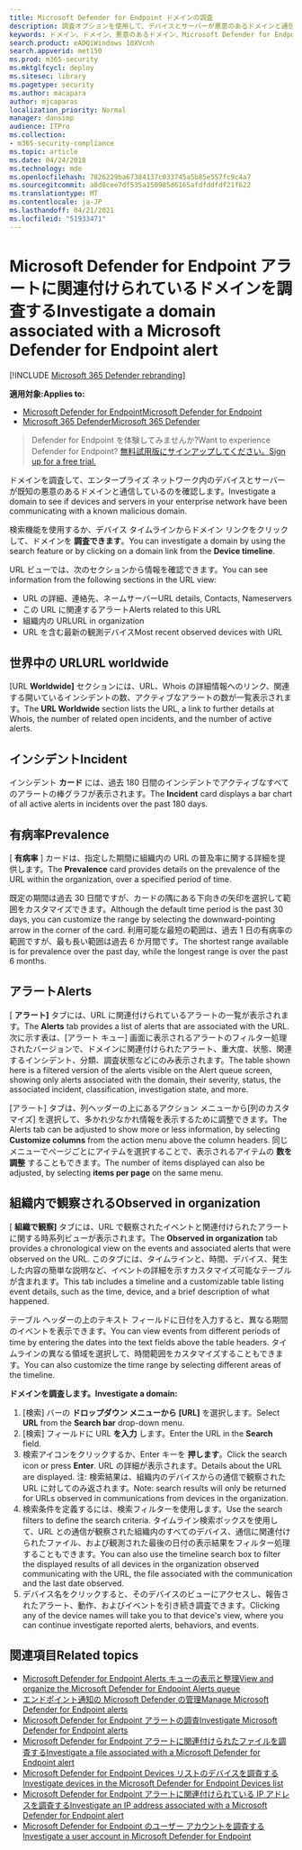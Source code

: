 ```yaml
---
title: Microsoft Defender for Endpoint ドメインの調査
description: 調査オプションを使用して、デバイスとサーバーが悪意のあるドメインと通信しているのを確認します。
keywords: ドメイン、ドメイン、悪意のあるドメイン、Microsoft Defender for Endpoint、アラート、URL を調査する
search.product: eADQiWindows 10XVcnh
search.appverid: met150
ms.prod: m365-security
ms.mktglfcycl: deploy
ms.sitesec: library
ms.pagetype: security
ms.author: macapara
author: mjcaparas
localization_priority: Normal
manager: dansimp
audience: ITPro
ms.collection:
- m365-security-compliance
ms.topic: article
ms.date: 04/24/2018
ms.technology: mde
ms.openlocfilehash: 7826229ba67384137c033745a5b85e557fc9c4a7
ms.sourcegitcommit: a8d8cee7df535a150985d6165afdfddfdf21f622
ms.translationtype: MT
ms.contentlocale: ja-JP
ms.lasthandoff: 04/21/2021
ms.locfileid: "51933471"
---
```

# <a name="investigate-a-domain-associated-with-a-microsoft-defender-for-endpoint-alert"></a><span data-ttu-id="bc954-104">Microsoft Defender for Endpoint アラートに関連付けられているドメインを調査する</span><span class="sxs-lookup"><span data-stu-id="bc954-104">Investigate a domain associated with a Microsoft Defender for Endpoint alert</span></span>

[!INCLUDE [Microsoft 365 Defender rebranding](../../includes/microsoft-defender.md)]


<span data-ttu-id="bc954-105">**適用対象:**</span><span class="sxs-lookup"><span data-stu-id="bc954-105">**Applies to:**</span></span>
- [<span data-ttu-id="bc954-106">Microsoft Defender for Endpoint</span><span class="sxs-lookup"><span data-stu-id="bc954-106">Microsoft Defender for Endpoint</span></span>](https://go.microsoft.com/fwlink/p/?linkid=2154037)
- [<span data-ttu-id="bc954-107">Microsoft 365 Defender</span><span class="sxs-lookup"><span data-stu-id="bc954-107">Microsoft 365 Defender</span></span>](https://go.microsoft.com/fwlink/?linkid=2118804)

><span data-ttu-id="bc954-108">Defender for Endpoint を体験してみませんか?</span><span class="sxs-lookup"><span data-stu-id="bc954-108">Want to experience Defender for Endpoint?</span></span> [<span data-ttu-id="bc954-109">無料試用版にサインアップしてください。</span><span class="sxs-lookup"><span data-stu-id="bc954-109">Sign up for a free trial.</span></span>](https://www.microsoft.com/microsoft-365/windows/microsoft-defender-atp?ocid=docs-wdatp-investigatedomain-abovefoldlink) 

<span data-ttu-id="bc954-110">ドメインを調査して、エンタープライズ ネットワーク内のデバイスとサーバーが既知の悪意のあるドメインと通信しているのを確認します。</span><span class="sxs-lookup"><span data-stu-id="bc954-110">Investigate a domain to see if devices and servers in your enterprise network have been communicating with a known malicious domain.</span></span>

<span data-ttu-id="bc954-111">検索機能を使用するか、デバイス タイムラインからドメイン リンクをクリックして、ドメインを **調査できます**。</span><span class="sxs-lookup"><span data-stu-id="bc954-111">You can investigate a domain by using the search feature or by clicking on a domain link from the **Device timeline**.</span></span>

<span data-ttu-id="bc954-112">URL ビューでは、次のセクションから情報を確認できます。</span><span class="sxs-lookup"><span data-stu-id="bc954-112">You can see information from the following sections in the URL view:</span></span>

- <span data-ttu-id="bc954-113">URL の詳細、連絡先、ネームサーバー</span><span class="sxs-lookup"><span data-stu-id="bc954-113">URL details, Contacts, Nameservers</span></span>
- <span data-ttu-id="bc954-114">この URL に関連するアラート</span><span class="sxs-lookup"><span data-stu-id="bc954-114">Alerts related to this URL</span></span> 
- <span data-ttu-id="bc954-115">組織内の URL</span><span class="sxs-lookup"><span data-stu-id="bc954-115">URL in organization</span></span>
- <span data-ttu-id="bc954-116">URL を含む最新の観測デバイス</span><span class="sxs-lookup"><span data-stu-id="bc954-116">Most recent observed devices with URL</span></span>

## <a name="url-worldwide"></a><span data-ttu-id="bc954-117">世界中の URL</span><span class="sxs-lookup"><span data-stu-id="bc954-117">URL worldwide</span></span>

<span data-ttu-id="bc954-118">[URL **Worldwide]** セクションには、URL、Whois の詳細情報へのリンク、関連する開いているインシデントの数、アクティブなアラートの数が一覧表示されます。</span><span class="sxs-lookup"><span data-stu-id="bc954-118">The **URL Worldwide** section lists the URL, a link to further details at Whois, the number of related open incidents, and the number of active alerts.</span></span>

## <a name="incident"></a><span data-ttu-id="bc954-119">インシデント</span><span class="sxs-lookup"><span data-stu-id="bc954-119">Incident</span></span>

<span data-ttu-id="bc954-120">インシデント **カード** には、過去 180 日間のインシデントでアクティブなすべてのアラートの棒グラフが表示されます。</span><span class="sxs-lookup"><span data-stu-id="bc954-120">The **Incident** card displays a bar chart of all active alerts in incidents over the past 180 days.</span></span>

## <a name="prevalence"></a><span data-ttu-id="bc954-121">有病率</span><span class="sxs-lookup"><span data-stu-id="bc954-121">Prevalence</span></span>

<span data-ttu-id="bc954-122">[ **有病率** ] カードは、指定した期間に組織内の URL の普及率に関する詳細を提供します。</span><span class="sxs-lookup"><span data-stu-id="bc954-122">The **Prevalence** card provides details on the prevalence of the URL within the organization, over a specified period of time.</span></span>

<span data-ttu-id="bc954-123">既定の期間は過去 30 日間ですが、カードの隅にある下向きの矢印を選択して範囲をカスタマイズできます。</span><span class="sxs-lookup"><span data-stu-id="bc954-123">Although the default time period is the past 30 days, you can customize the range by selecting the downward-pointing arrow in the corner of the card.</span></span> <span data-ttu-id="bc954-124">利用可能な最短の範囲は、過去 1 日の有病率の範囲ですが、最も長い範囲は過去 6 か月間です。</span><span class="sxs-lookup"><span data-stu-id="bc954-124">The shortest range available is for prevalence over the past day, while the longest range is over the past 6 months.</span></span>

## <a name="alerts"></a><span data-ttu-id="bc954-125">アラート</span><span class="sxs-lookup"><span data-stu-id="bc954-125">Alerts</span></span>

<span data-ttu-id="bc954-126">[ **アラート]** タブには、URL に関連付けられているアラートの一覧が表示されます。</span><span class="sxs-lookup"><span data-stu-id="bc954-126">The **Alerts** tab provides a list of alerts that are associated with the URL.</span></span> <span data-ttu-id="bc954-127">次に示す表は、[アラート キュー] 画面に表示されるアラートのフィルター処理されたバージョンで、ドメインに関連付けられたアラート、重大度、状態、関連するインシデント、分類、調査状態などにのみ表示されます。</span><span class="sxs-lookup"><span data-stu-id="bc954-127">The table shown here is a filtered version of the alerts visible on the Alert queue screen, showing only alerts associated with the domain, their severity, status, the associated incident, classification, investigation state, and more.</span></span>

<span data-ttu-id="bc954-128">[アラート] タブは、列ヘッダーの上にあるアクション メニューから[列のカスタマイズ] を選択して、多かれ少なかれ情報を表示するために調整できます。</span><span class="sxs-lookup"><span data-stu-id="bc954-128">The Alerts tab can be adjusted to show more or less information, by selecting **Customize columns** from the action menu above the column headers.</span></span> <span data-ttu-id="bc954-129">同じメニューでページごとにアイテムを選択することで、表示されるアイテムの **数を調整** することもできます。</span><span class="sxs-lookup"><span data-stu-id="bc954-129">The number of items displayed can also be adjusted, by selecting **items per page** on the same menu.</span></span>

## <a name="observed-in-organization"></a><span data-ttu-id="bc954-130">組織内で観察される</span><span class="sxs-lookup"><span data-stu-id="bc954-130">Observed in organization</span></span>

<span data-ttu-id="bc954-131">[ **組織で観察]** タブには、URL で観察されたイベントと関連付けられたアラートに関する時系列ビューが表示されます。</span><span class="sxs-lookup"><span data-stu-id="bc954-131">The **Observed in organization** tab provides a chronological view on the events and associated alerts that were observed on the URL.</span></span> <span data-ttu-id="bc954-132">このタブには、タイムラインと、時間、デバイス、発生した内容の簡単な説明など、イベントの詳細を示すカスタマイズ可能なテーブルが含まれます。</span><span class="sxs-lookup"><span data-stu-id="bc954-132">This tab includes a timeline and a customizable table listing event details, such as the time, device, and a brief description of what happened.</span></span> 

<span data-ttu-id="bc954-133">テーブル ヘッダーの上のテキスト フィールドに日付を入力すると、異なる期間のイベントを表示できます。</span><span class="sxs-lookup"><span data-stu-id="bc954-133">You can view events from different periods of time by entering the dates into the text fields above the table headers.</span></span> <span data-ttu-id="bc954-134">タイムラインの異なる領域を選択して、時間範囲をカスタマイズすることもできます。</span><span class="sxs-lookup"><span data-stu-id="bc954-134">You can also customize the time range by selecting different areas of the timeline.</span></span>

<span data-ttu-id="bc954-135">**ドメインを調査します。**</span><span class="sxs-lookup"><span data-stu-id="bc954-135">**Investigate a domain:**</span></span>

1. <span data-ttu-id="bc954-136">[検索] バーの **ドロップダウン メニューから** **[URL]** を選択します。</span><span class="sxs-lookup"><span data-stu-id="bc954-136">Select **URL** from the **Search bar** drop-down menu.</span></span>
2. <span data-ttu-id="bc954-137">[検索] フィールドに URL **を入力** します。</span><span class="sxs-lookup"><span data-stu-id="bc954-137">Enter the URL in the **Search** field.</span></span>
3. <span data-ttu-id="bc954-138">検索アイコンをクリックするか、Enter キーを **押します**。</span><span class="sxs-lookup"><span data-stu-id="bc954-138">Click the search icon   or press **Enter**.</span></span> <span data-ttu-id="bc954-139">URL の詳細が表示されます。</span><span class="sxs-lookup"><span data-stu-id="bc954-139">Details about the URL are displayed.</span></span> <span data-ttu-id="bc954-140">注: 検索結果は、組織内のデバイスからの通信で観察された URL に対してのみ返されます。</span><span class="sxs-lookup"><span data-stu-id="bc954-140">Note: search results will only be returned for URLs observed in communications from devices in the organization.</span></span>
4. <span data-ttu-id="bc954-141">検索条件を定義するには、検索フィルターを使用します。</span><span class="sxs-lookup"><span data-stu-id="bc954-141">Use the search filters to define the search criteria.</span></span> <span data-ttu-id="bc954-142">タイムライン検索ボックスを使用して、URL との通信が観察された組織内のすべてのデバイス、通信に関連付けられたファイル、および観測された最後の日付の表示結果をフィルター処理することもできます。</span><span class="sxs-lookup"><span data-stu-id="bc954-142">You can also use the timeline search box to filter the displayed results of all devices in the organization observed communicating with the URL, the file associated with the communication and the last date observed.</span></span>
5. <span data-ttu-id="bc954-143">デバイス名をクリックすると、そのデバイスのビューにアクセスし、報告されたアラート、動作、およびイベントを引き続き調査できます。</span><span class="sxs-lookup"><span data-stu-id="bc954-143">Clicking any of the device names will take you to that device's view, where you can continue investigate reported alerts, behaviors, and events.</span></span>

## <a name="related-topics"></a><span data-ttu-id="bc954-144">関連項目</span><span class="sxs-lookup"><span data-stu-id="bc954-144">Related topics</span></span>
- [<span data-ttu-id="bc954-145">Microsoft Defender for Endpoint Alerts キューの表示と整理</span><span class="sxs-lookup"><span data-stu-id="bc954-145">View and organize the Microsoft Defender for Endpoint Alerts queue</span></span>](alerts-queue.md)
- [<span data-ttu-id="bc954-146">エンドポイント通知の Microsoft Defender の管理</span><span class="sxs-lookup"><span data-stu-id="bc954-146">Manage Microsoft Defender for Endpoint alerts</span></span>](manage-alerts.md)
- [<span data-ttu-id="bc954-147">Microsoft Defender for Endpoint アラートの調査</span><span class="sxs-lookup"><span data-stu-id="bc954-147">Investigate Microsoft Defender for Endpoint alerts</span></span>](investigate-alerts.md)
- [<span data-ttu-id="bc954-148">Microsoft Defender for Endpoint アラートに関連付けられたファイルを調査する</span><span class="sxs-lookup"><span data-stu-id="bc954-148">Investigate a file associated with a Microsoft Defender for Endpoint alert</span></span>](investigate-files.md)
- [<span data-ttu-id="bc954-149">Microsoft Defender for Endpoint Devices リストのデバイスを調査する</span><span class="sxs-lookup"><span data-stu-id="bc954-149">Investigate devices in the Microsoft Defender for Endpoint Devices list</span></span>](investigate-machines.md)
- [<span data-ttu-id="bc954-150">Microsoft Defender for Endpoint アラートに関連付けられている IP アドレスを調査する</span><span class="sxs-lookup"><span data-stu-id="bc954-150">Investigate an IP address associated with a Microsoft Defender for Endpoint alert</span></span>](investigate-ip.md)
- [<span data-ttu-id="bc954-151">Microsoft Defender for Endpoint のユーザー アカウントを調査する</span><span class="sxs-lookup"><span data-stu-id="bc954-151">Investigate a user account in Microsoft Defender for Endpoint</span></span>](investigate-user.md)
